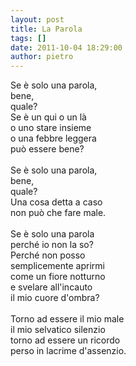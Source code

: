 ```yaml
---
layout: post
title: La Parola
tags: []
date: 2011-10-04 18:29:00
author: pietro
---
```

Se è solo una parola,<br/>bene,<br/>quale?<br/>Se è un qui o un là<br/>o uno stare insieme<br/>o una febbre leggera<br/>può essere bene?<br/><br/>Se è solo una parola,<br/>bene,<br/>quale?<br/>Una cosa detta a caso<br/>non può che fare male.<br/><br/>Se è solo una parola<br/>perché io non la so?<br/>Perché non posso<br/>semplicemente aprirmi<br/>come un fiore notturno<br/>e svelare all'incauto<br/>il mio cuore d'ombra?<br/><br/>Torno ad essere il mio male<br/>il mio selvatico silenzio<br/>torno ad essere un ricordo<br/>perso in lacrime d'assenzio.
